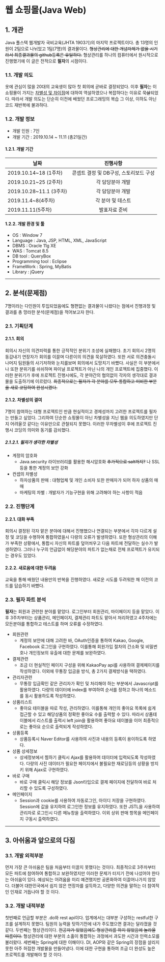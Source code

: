 # 웹 쇼핑몰(Java Web)
## 1. 개관
Java 풀스택 웹개발자 국비교육(JHTA 1903기)의 마지막 프로젝트이다. 총 13명의 인원이 2팀으로 나뉘었고 1팀(7명)의 결과물이다. ~~형상관리에 대한 개념자체가 없을 시기라서 최종결과물의 github등록은 유일하다.~~ 형상관리를 하나의 컴퓨터에서 원시적으로 진행했기에 이 글은 전적으로 **필자**의 시점이다.
### 1.1. 개발 의도
옷에 관심이 많을 20대의 교육생이 많아 첫 회의에 곧바로 결정되었다. 이후 **필자**는 이 쇼핑몰이 가지는 [차별성 및 차이점](#2.1.2.-차별성의-결여)에 대하여 역설하였으나 복잡하다는 이유로 ~~묵살~~되었다. 따라서 개발 의도는 단순히 이전에 배웠던 프로그래밍의 복습 그 이상, 이하도 아닌 코드 재반복에 불과하다.
### 1.2. 개발 정보
* 개발 인원 : 7인
* 개발 기간 : 2019.10.14 ~ 11.11 (총21일간)
#### 1.2.1. 개발 기간
| 날짜 | 진행사항 | 
|---|:---:|
| 2019.10.14~18 (1주차) | 콘셉트 결정 및 DB구성, 스토리보드 구성 | 
| 2019.10.21~25 (2주차) | 각 담당분야 개발 |  
| 2019.10.28~11.1 (3주차) | 각 담당분야 개발 |  
| 2019.11.4~8(4주차) | 각 분야  및 테스트 |  
| 2019.11.11(5주차) | 발표자료 준비 | 
#### 1.2.2. 개발 환경 및 툴
* OS : Window 7
* Language : Java, JSP, HTML, XML, JavaScript
* DBMS : Oracle 11g XE
* WAS : Tomcat 8.5
* DB tool : QueryBox
* Programming tool : Eclipse
* FrameWork : Spring, MyBatis
* Library : jQuery
---------------
## 2. 분석(문제점)
7명이라는 다인원이 투입되었음에도 형편없는 결과물이 나왔다는 점에서 진행과정 및 결과를 총 망라한 분석(문제점)을 적어보고자 한다.
### 2.1. 기획단계
#### 2.1.1. 회의
회의시 자신의 의견피력를 통한 긍적적인 분위기 조성에 실패했다. 초기 회의시 2명의 동갑내기 연장자가 회의를 이끌며 다른이의 의견을 묵살하였다. 또한 서로 의견충돌시 나머지 팀원들의 사기저하와 눈치를보며 회의에서 도망치기 바빴다. 사실은 이 부분에서 나 또한 분위기를 쉬쉬하며 파이널 프로젝트가 아닌 나의 개인 프로젝트에 집중했다. 이러한 분위기가 후에 프로젝트 진행시에도, 각 분야간의 협의없이 각자의 생각대로 결과물을 도출하기에 이르렀다. ~~최종적으로는 필자가 각 분야를 모두 통합하고 미비한 부분을 새로 코딩하여 완성시켰다.~~
#### 2.1.2. 차별성의 결여
7명이 참여하는 대형 프로젝트인 만큼 현실적이고 경제성까지 고려한 프로젝트를 필자는 만들고 싶었다. 그리하여 단순한 쇼핑몰이 아닌 차별성을 지닌 웹을 의도하였지만 단지 어려울것 같다는 이유만으로 관철되지 못했다. 이러한 무차별성이 후에 프로젝트 진행시 코딩의 의미와 동기를 감쇠했다.
##### 2.1.2.1. 필자가 생각한 차별성
* 계정의 암호화
  - Java.security 라이브러리를 활용한 해시암호화 ~~추가적으로 salt까지?~~ 나 SSL 등을 통한 계정의 보안 강화
* 컨셉의 차별성
  - 하자상품의 판매 : 대형업체 및 개인 소비자 또한 판매자가 되어 하자 상품의 매매
  - 마케팅의 차별 : 개발자가 기능구현을 위해 고려해야 하는 사항이 적음
### 2.2. 진행단계
#### 2.2.1. 대화 부족
회의시 결정된 각자 맡은 분야에 대해서 진행했으나 연결되는 부분에서 각자 다르게 설정 및 코딩을 수행하여 통합하였을시 다량의 오류가 발생하였다. 또한 형상관리의 이해가 부족한 상황에서, 통합시 자신의 파트를 덮어씌우고 다음 파트에 전달하는 실수가 발생하였다. 그러나 누구의 언급없이 해당분야의 파트가 없는채로 전체 프로젝트가 유지되는 경우도 있었다.
#### 2.2.2. 새로움에 대한 두려움
교육을 통해 배웠던 내용만의 반복을 진행하였다. 새로운 시도를 두려워한 채 이전의 코드를 답습하기 바빴다.
### 2.3. 필자 파트 분석
**필자**는 회원과 관련한 분야를 맡았다. 로그인부터 회원관리, 마이페이지 등을 맡았다. 이후 3주차부터는 상품관리, 메인페이지, 결제관리 파트도 맡아서 처리하였고 4주차에는 모든분야를 통합하고 테스트를 하며 오류를 수정하였다. 
* 회원관련
  - 계정의 보안에 대해 고려한 바, OAuth인증을 통하여 Kakao, Google, Facebook 로그인을 구현하였다. 이를통해 회원가입 절차의 간소화 및 비밀번호나 개인정보의 유출에 대한 문제를 보완하였다.
* 결제관련
  - 조금 더 현실적인 페이지 구성을 위해 KakaoPay api를 사용하여 결제페이지를 작성하였다. 이외에 무통장 입금을 방식, 총 2가지 결제방식을 택하였다. 
* 관리자관련
  - 무통장 입금확인 같은 관리자가 확인 및 처리해야 하는 부분에서 Javascript를 활용하였다. 다량의 데이터에 index를 부여하여 순서를 정하고 하나의 메소드를 동시 활용하도록 작성하였다.
* 상품리스트
  - 좋아요 테이블을 따로 작성, 관리하였다. 이를통해 개인의 좋아요 목록에 쉽게 접근할 수 있고 해당상품의 정확한 좋아요 수를 출력할 수 있다. 따라서 상품테이블에서 리스트를 출력시 left join을 활용하여 좋아요 테이블을 이어 최종적으로는 좋아요 순으로 출력되게 작성하였다.
* 상품등록
  - 상품등록시 Naver Editor를 사용하여 사진과 내용의 등록이 용이하도록 하였다.
* 상품 상세정보
  - 상세정보에서 찜하기 클릭시 Ajax를 활용하여 데이터에 입력되도록 작성하였다. 다량의 사진 데이터가 필요한 페이지에서 불필요한 재로딩등의 상황을 방지키 위해 Ajax로 구현하였다.
* 바로 구매
  - 바로 구매 클릭시 해당 정보를 Json타입으로 결제 페이지에 전달하여 바로 처리할 수 있도록 구성하였다.
* 메인페이지
  - Session과 cookie를 사용하여 자동로그인, 아이디 저장을 구현하였다. Session에 값을 유지하여 로그인한 정보를 유지하였다. 또한 JSTL을 사용하여 관리자로 로그인시 다른 메뉴창을 출력하였다. 이외 상위 판매 항목을 메인페이지 구동시 출력하였다.
----------------------
## 3. 아쉬움과 앞으로의 다짐
### 3.1. 개발 외적부분
먼저 가장 큰 아쉬움은 팀을 처음부터 이끌지 못했다는 것이다. 최종적으로 3주차부터 모든 파트에 참여하여 통합하고 보완하였지만 이러한 문제가 터지기 전에 나섰어야 한다는 아쉬움이 있다. 예상되는 어려움을 미리 예견했지만 공론화하여 이끌어나가지 않았다. 더불어 대한민국에서 쉽지 않은 연장자를 설득하고, 다양한 의견을 말하는 더 참여적인 인재로 거듭나야 할 것 이다. 
### 3.2. 개발 내적부분
첫번째로 언급할 부분은 .do와 rest api이다. 업계에서는 대부분 구성하는 restful한 구조를 설계하지 못했다. 팀원의 능력을 탓하기전에 내가 주도했으면 결과는 달라졌을 것 같다. 두번째는 형상관리이다. ~~전공자가 있었음에도 형상관리를 하지 않았음에 놀라울 따름이다.~~ 형상관리에 대한 부분의 소홀이 통합하는 과정에서 과도한 시간과 인력소모를 불러왔다. 세번째는 Spring에 대한 이해이다. DI, AOP와 같은 Spring의 장점을 살리지 못한 아주 허접한 개발물을 만들어냈다. 이에 대한 구현을 통하여 조금 더 완성도 높은 프로젝트를 개발해야 할 것 이다.
